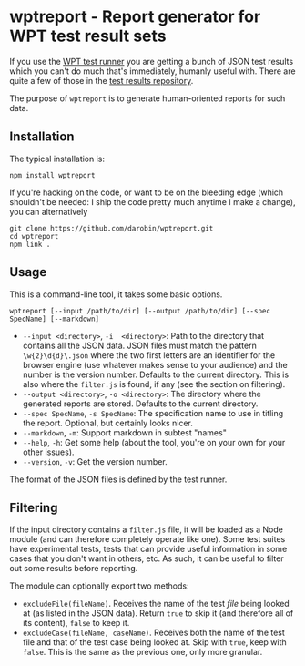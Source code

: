 
# wptreport - Report generator for WPT test result sets

If you use the [WPT test runner](http://w3c-test.org/tools/runner/index.html) you are getting a 
bunch of JSON test results which you can't do much that's immediately, humanly useful with. There
are quite a few of those in the [test results repository](https://github.com/w3c/test-results/).

The purpose of `wptreport` is to generate human-oriented reports for such data.

## Installation

The typical installation is:

    npm install wptreport

If you're hacking on the code, or want to be on the bleeding edge (which shouldn't be needed: I ship
the code pretty much anytime I make a change), you can alternatively

    git clone https://github.com/darobin/wptreport.git
    cd wptreport
    npm link .

## Usage

This is a command-line tool, it takes some basic options.

`wptreport [--input /path/to/dir] [--output /path/to/dir] [--spec SpecName] [--markdown]`

* `--input <directory>`, `-i  <directory>`: Path to the directory that contains all the JSON data. 
  JSON files must match the pattern `\w{2}\d{d}\.json` where the two first letters are an identifier 
  for the browser engine (use whatever makes sense to your audience) and the number is the version 
  number. Defaults to the current directory. This is also where the `filter.js` is found, if any 
  (see the section on filtering).
* `--output <directory>`, `-o <directory>`: The directory where the generated reports are stored.
  Defaults to the current directory.
* `--spec SpecName`, `-s SpecName`: The specification name to use in titling the report. Optional, 
  but certainly looks nicer.
* `--markdown`, `-m`: Support markdown in subtest "names"
* `--help`, `-h`: Get some help (about the tool, you're on your own for your other issues).
* `--version`, `-v`: Get the version number.

The format of the JSON files is defined by the test runner.

## Filtering

If the input directory contains a `filter.js` file, it will be loaded as a Node module (and can 
therefore completely operate like one). Some test suites have experimental tests, tests that can
provide useful information in some cases that you don't want in others, etc. As such, it can be 
useful to filter out some results before reporting.

The module can optionally export two methods:

* `excludeFile(fileName)`. Receives the name of the test *file* being looked at (as listed in the 
  JSON data). Return `true` to skip it (and therefore all of its content), `false` to keep it.
* `excludeCase(fileName, caseName)`. Receives both the name of the test file and that of the test
  case being looked at. Skip with `true`, keep with `false`. This is the same as the previous one,
  only more granular.

